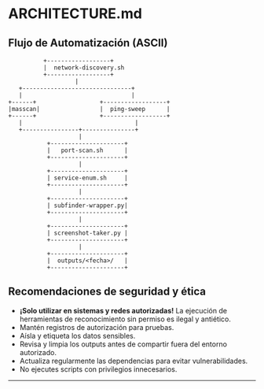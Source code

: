 # ARCHITECTURE.md

## Flujo de Automatización (ASCII)

```
          +------------------+
          |  network-discovery.sh
          +------------------+
                   |
   +-------------------------------+
   |                               |
+------+                  +------------------+
|masscan|                 |  ping-sweep      |
+------+                  +------------------+
   |                                |
   +----------------+---------------+
                    |
           +---------------------+
           |   port-scan.sh      |
           +---------------------+
                    |
           +---------------------+
           | service-enum.sh     |
           +---------------------+
                    |
           +---------------------+
           | subfinder-wrapper.py|
           +---------------------+
                    |
           +---------------------+
           | screenshot-taker.py |
           +---------------------+
                    |
           +---------------------+
           |  outputs/<fecha>/   |
           +---------------------+
```

## Recomendaciones de seguridad y ética

- **¡Solo utilizar en sistemas y redes autorizadas!** La ejecución de herramientas de reconocimiento sin permiso es ilegal y antiético.
- Mantén registros de autorización para pruebas.
- Aísla y etiqueta los datos sensibles.
- Revisa y limpia los outputs antes de compartir fuera del entorno autorizado.
- Actualiza regularmente las dependencias para evitar vulnerabilidades.
- No ejecutes scripts con privilegios innecesarios.

---